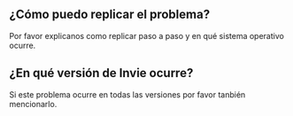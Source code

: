 ## ¿Cómo puedo replicar el problema?
Por favor explicanos como replicar paso a paso y en qué sistema operativo ocurre.
## ¿En qué versión de Invie ocurre?
Si este problema ocurre en todas las versiones por favor tanbién mencionarlo.
